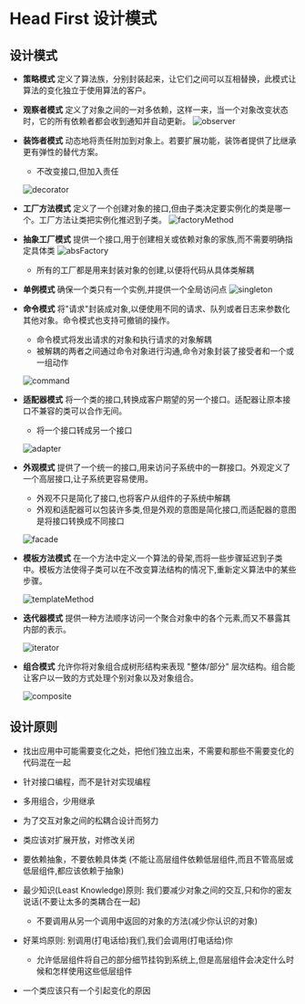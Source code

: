 # Head First 设计模式

## 设计模式

- **策略模式** 定义了算法族，分别封装起来，让它们之间可以互相替换，此模式让算法的变化独立于使用算法的客户。

- **观察者模式** 定义了对象之间的一对多依赖，这样一来，当一个对象改变状态时，它的所有依赖者都会收到通知并自动更新。
![observer](http://note.youdao.com/yws/public/resource/d5272cb82a3d24975b3a1798e08f0c43/xmlnote/WEBRESOURCE6093b84e2a557e5f6a7392513782d08e/1723)

- **装饰者模式** 动态地将责任附加到对象上。若要扩展功能，装饰者提供了比继承更有弹性的替代方案。

    - 不改变接口,但加入责任

    ![decorator](http://note.youdao.com/yws/public/resource/d5272cb82a3d24975b3a1798e08f0c43/xmlnote/WEBRESOURCEe18537b3d0a3a8f9a4152bd941d5e496/1725)

- **工厂方法模式** 定义了一个创建对象的接口,但由子类决定要实例化的类是哪一个。工厂方法让类把实例化推迟到子类。
![factoryMethod](http://note.youdao.com/yws/public/resource/d5272cb82a3d24975b3a1798e08f0c43/xmlnote/WEBRESOURCEdc90c73693c9d6c4eddad2bf67ad2188/1717)

- **抽象工厂模式** 提供一个接口,用于创建相关或依赖对象的家族,而不需要明确指定具体类
![absFactory](http://note.youdao.com/yws/public/resource/d5272cb82a3d24975b3a1798e08f0c43/xmlnote/WEBRESOURCE9772fc9950a73f76aa20456de90bbf1c/1720)

    - 所有的工厂都是用来封装对象的创建,以便将代码从具体类解耦

- **单例模式** 确保一个类只有一个实例,并提供一个全局访问点
![singleton](http://note.youdao.com/yws/public/resource/d5272cb82a3d24975b3a1798e08f0c43/xmlnote/WEBRESOURCE193d5f5faa6f3dba521899b39f804a70/1728)

- **命令模式** 将"请求"封装成对象,以便使用不同的请求、队列或者日志来参数化其他对象。命令模式也支持可撤销的操作。

    - 命令模式将发出请求的对象和执行请求的对象解耦
    - 被解耦的两者之间通过命令对象进行沟通,命令对象封装了接受者和一个或一组动作

    ![command](http://note.youdao.com/yws/public/resource/d5272cb82a3d24975b3a1798e08f0c43/xmlnote/WEBRESOURCEeba73f358486584a40d43099d3db9443/1730)

- **适配器模式** 将一个类的接口,转换成客户期望的另一个接口。适配器让原本接口不兼容的类可以合作无间。

    - 将一个接口转成另一个接口

    ![adapter](http://note.youdao.com/yws/public/resource/d5272cb82a3d24975b3a1798e08f0c43/xmlnote/WEBRESOURCE97feb03a8bc50b24c0c97a691cc48d68/1733)

- **外观模式** 提供了一个统一的接口,用来访问子系统中的一群接口。外观定义了一个高层接口,让子系统更容易使用。

    - 外观不只是简化了接口,也将客户从组件的子系统中解耦
    - 外观和适配器可以包装许多类,但是外观的意图是简化接口,而适配器的意图是将接口转换成不同接口

    ![facade](http://note.youdao.com/yws/public/resource/d5272cb82a3d24975b3a1798e08f0c43/xmlnote/WEBRESOURCEab4a45cf1753c2b1e47960f7685f7859/1734)

- **模板方法模式** 在一个方法中定义一个算法的骨架,而将一些步骤延迟到子类中。模板方法使得子类可以在不改变算法结构的情况下,重新定义算法中的某些步骤。

    ![templateMethod](http://note.youdao.com/yws/public/resource/d5272cb82a3d24975b3a1798e08f0c43/xmlnote/WEBRESOURCEcad1527160fb6f53c04943a5500c6402/1736)

- **迭代器模式** 提供一种方法顺序访问一个聚合对象中的各个元素,而又不暴露其内部的表示。

    ![iterator](http://note.youdao.com/yws/public/resource/d5272cb82a3d24975b3a1798e08f0c43/xmlnote/WEBRESOURCE889bae7dee730a718a0cda75a540fbf7/1740)

- **组合模式** 允许你将对象组合成树形结构来表现 "整体/部分" 层次结构。组合能让客户以一致的方式处理个别对象以及对象组合。

    ![composite](http://note.youdao.com/yws/public/resource/d5272cb82a3d24975b3a1798e08f0c43/xmlnote/WEBRESOURCEd542f114f1dc45a834230cf3fdeeae41/1739)

## 设计原则

- 找出应用中可能需要变化之处，把他们独立出来，不需要和那些不需要变化的代码混在一起

- 针对接口编程，而不是针对实现编程

- 多用组合，少用继承

- 为了交互对象之间的松耦合设计而努力

- 类应该对扩展开放，对修改关闭

- 要依赖抽象，不要依赖具体类 (不能让高层组件依赖低层组件,而且不管高层或低层组件,都应该依赖于抽象)

- 最少知识(Least Knowledge)原则: 我们要减少对象之间的交互,只和你的密友说话(不要让太多的类耦合在一起)
    - 不要调用从另一个调用中返回的对象的方法(减少你认识的对象)

- 好莱坞原则: 别调用(打电话给)我们,我们会调用(打电话给)你
    - 允许低层组件将自己的部分细节挂钩到系统上,但是高层组件会决定什么时候和怎样使用这些低层组件

- 一个类应该只有一个引起变化的原因








